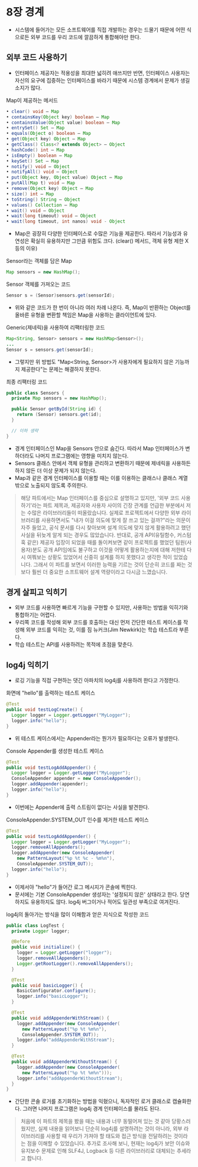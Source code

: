 # 8장 경계

- 시스템에 들어가는 모든 소프트웨어를 직접 개발하는 경우는 드물기 때문에 어떤 식으로든 외부 코드를 우리 코드에 깔끔하게 통합해야만 한다.

## 외부 코드 사용하기

- 인터페이스 제공자는 적용성을 최대한 넓히려 애쓰지만 반면, 인터페이스 사용자는 자신의 요구에 집중하는 인터페이스를 바라기 때문에 시스템 경계에서 문제가 생길 소지가 많다.

Map이 제공하는 메서드

```java
• clear() void — Map
• containsKey(Object key) boolean — Map
• containsValue(Object value) boolean — Map
• entrySet() Set — Map
• equals(Object o) boolean — Map
• get(Object key) Object — Map
• getClass() Class<? extends Object> — Object
• hashCode() int — Map
• isEmpty() boolean — Map
• keySet() Set — Map
• notify() void — Object
• notifyAll() void — Object
• put(Object key, Object value) Object — Map
• putAll(Map t) void — Map
• remove(Object key) Object — Map
• size() int — Map
• toString() String — Object
• values() Collection — Map
• wait() void — Object
• wait(long timeout) void — Object
• wait(long timeout, int nanos) void - Object
```

- Map은 굉장히 다양한 인터페이스로 수많은 기능을 제공한다. 따라서 기능성과 유연성은 확실히 유용하지만 그만큼 위험도 크다. (clear() 메서드, 객체 유형 제한 X 등의 이유)

Sensor라는 객체를 담은 Map

```java
Map sensors = new HashMap();
```

Sensor 객체를 가져오는 코드

```java
Sensor s = (Sensor)sensors.get(sensorId);
```

- 위와 같은 코드가 한 번이 아니라 여러 차례 나온다. 즉, Map이 반환하는 Object를 올바른 유형을 변환할 책임은 Map을 사용하는 클라이언트에 있다.

Generic(제네릭)을 사용하여 리팩터링한 코드

```java
Map<String, Sensor> sensors = new HashMap<Sensor>();
...
Sensor s = sensors.get(sensorId);
```

- 그렇지만 위 방법도 "Map<String, Sensor>가 사용자에게 필요하지 않은 기능까지 제공한다"는 문제는 해결하지 못한다.

최종 리팩터링 코드

```java
public class Sensors {
  private Map sensors = new HashMap();

  public Sensor getById(String id) {
    return (Sensor) sensors.get(id);
  }

  // 이하 생략
}
```

- 경계 인터페이스인 Map을 Sensors 안으로 숨긴다. 따라서 Map 인터페이스가 변하더라도 나머지 프로그램에는 영향을 미치지 않는다.
- Sensors 클래스 안에서 객체 유형을 관리하고 변환하기 때문에 제네릭을 사용하든 하지 않든 더 이상 문제가 되지 않는다.
- Map과 같은 경계 인터페이스를 이용할 때는 이를 이용하는 클래스나 클래스 계열 밖으로 노출되지 않도록 주의한다.

> 해당 파트에서는 Map 인터페이스를 중심으로 설명하고 있지만, '외부 코드 사용하기'라는 파트 제목과, 제공자와 사용자 사이의 긴장 관계를 언급한 부분에서 저는 수많은 라이브러리들이 떠올랐습니다.
> 실제로 프로젝트에서 다양한 외부 라이브러리를 사용하면서도 "내가 이걸 의도에 맞게 잘 쓰고 있는 걸까?"라는 의문이 자주 들었고, 공식 문서를 다시 찾아보며 설계 의도에 맞지 않게 활용하려고 했던 사실을 뒤늦게 알게 되는 경우도 많았습니다.
> 반대로, 공개 API(유틸함수, 커스텀 훅 같은) 제공자 입장이 되었을 때를 돌이켜보면 같이 프로젝트를 했었던 팀원(사용자)분도 공개 API임에도 불구하고 이것을 어떻게 활용하는지에 대해 저한테 다시 여쭤보는 상황도 있었어서 신중히 설계를 하지 못했다고 생각한 적이 있었습니다.
> 그래서 이 파트를 보면서 이러한 능력을 기르는 것이 단순히 코드를 짜는 것보다 훨씬 더 중요한 소프트웨어 설계 역량이라고 다시금 느꼈습니다.

## 경게 살피고 익히기

- 외부 코드를 사용하면 빠르게 기능을 구현할 수 있지만, 사용하는 방법을 익히기와 통합하기는 어렵다.
- 우리쪽 코드를 작성해 외부 코드를 호출하는 대신 먼저 간단한 테스트 케이스를 작성해 외부 코드를 익히는 것, 이를 짐 뉴커크(Jim Newkirk)는 학습 테스트라 부른다.
- 학습 테스트는 API를 사용하려는 목적에 초점을 맞춘다.

## log4j 익히기

- 로깅 기능을 직접 구현하는 댓긴 아파치의 log4j를 사용하려 한다고 가정한다.

화면에 "hello"를 출력하는 테스트 케이스

```java
@Test
public void testLogCreate() {
  Logger logger = Logger.getLogger("MyLogger");
  logger.info("hello");
}
```

- 위 테스트 케이스에서는 Appender라는 뭔가가 필요하다는 오류가 발생한다.

Console Appender를 생성한 테스트 케이스

```java
@Test
public void testLogAddAppender() {
  Logger logger = Logger.getLogger("MyLogger");
  ConsoleAppender appender = new ConsoleAppender();
  logger.addAppender(appender);
  logger.info("hello");
}
```

- 이번에는 Appender에 출력 스트림이 없다는 사실을 발견한다.

ConsoleAppender.SYSTEM_OUT 인수를 제거한 테스트 케이스

```java
@Test
public void testLogAddAppender() {
  Logger logger = Logger.getLogger("MyLogger");
  logger.removeAllAppenders();
  logger.addAppender(new ConsoleAppender(
    new PatternLayout("%p %t %c - %m%n"),
    ConsoleAppender.SYSTEM_OUT));
  logger.info("hello");
}
```

- 이제서야 "hello"가 들어간 로그 메시지가 콘솔에 찍힌다.
- 문서에는 기본 ConsoleAppender 생성자는 '설정되지 않은' 상태라고 한다. 당연하지도 유용하지도 않다. log4j 버그이거나 적어도 일관성 부족으로 여겨진다.

log4j의 돌아가는 방식을 많이 이해함과 얻은 지식으로 작성한 코드

```java
public class LogTest {
  private Logger logger;

  @Before
  public void initialize() {
    logger = Logger.getLogger("logger");
    logger.removeAllAppenders();
    Logger.getRootLogger().removeAllAppenders();
  }

  @Test
  public void basicLogger() {
    BasicConfigurator.configure();
    logger.info("basicLogger");
  }

  @Test
  public void addAppenderWithStream() {
    logger.addAppender(new ConsoleAppender(
      new PatternLayout("%p %t %m%n"),
      ConsoleAppender.SYSTEM_OUT));
    logger.info("addAppenderWithStream");
  }

  @Test
  public void addAppenderWithoutStream() {
    logger.addAppender(new ConsoleAppender(
      new PatternLayout("%p %t %m%n")));
    logger.info("addAppenderWithoutStream");
  }
}
```

- 간단한 콘솔 로거를 초기화하는 방법을 익혔으니, 독자적인 로거 클래스로 캡슐화한다. 그러면 나머지 프로그램은 log4j 경계 인터페이스를 몰라도 된다.

> 처음에 이 파트의 제목을 봤을 때는 내용과 너무 동떨어져 있는 것 같아 당황스러웠지만, 실제 내용을 읽어보니 단순히 log4j를 설명하려는 것이 아니라, 외부 라이브러리를 사용할 때 우리가 가져야 할 태도와 접근 방식을 전달하려는 것이라는 점을 이해할 수 있었습니다.
> 추가로 조사해 보니, 현재는 log4j가 보안 이슈와 유지보수 문제로 인해 SLF4J, Logback 등 다른 라이브러리로 대체되는 추세라고 합니다.
